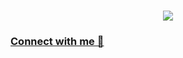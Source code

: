 <h1 align= "center">
   <img src="https://readme-typing-svg.demolab.com?font=Major+Mono+Display&size=50&pause=10000&color=7BF7ED&center=true&vCenter=true&width=850&height=100&lines=I'm+Shrinivas Kulkarni!">
</h1>

### [Connect with me 💬](https://www.linkedin.com/in/kulkarni-shrinivas/) 
